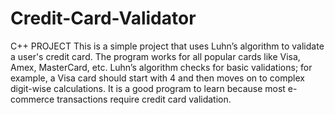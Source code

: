 # Credit-Card-Validator
C++ PROJECT
This is a simple project that uses Luhn’s algorithm to validate a user's credit card. The program works for all popular cards like Visa, Amex, MasterCard, etc. Luhn’s algorithm checks for basic validations; for example, a Visa card should start with 4 and then moves on to complex digit-wise calculations. It is a good program to learn because most e-commerce transactions require credit card validation.
